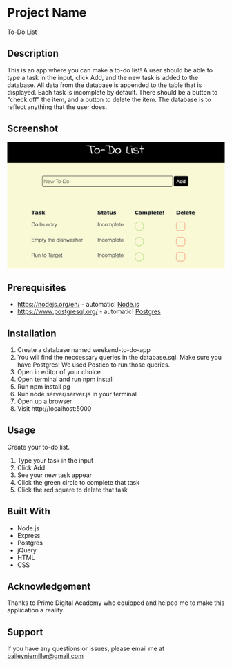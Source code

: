 # Project Name

To-Do List

## Description

This is an app where you can make a to-do list!  A user should be able to type a task in the input, click Add, and the new task is added to the database.  All data from the database is appended to the table that is displayed.  Each task is incomplete by default.  There should be a button to "check off" the item, and a button to delete the item.  The database is to reflect anything that the user does.

## Screenshot

![alt text](to-do.png "To-Do List Screenshot")

## Prerequisites

* https://nodejs.org/en/ - automatic!
[Node.js](https://nodejs.org/en/)
* https://www.postgresql.org/ - automatic!
[Postgres](https://www.postgresql.org/)


## Installation

1. Create a database named weekend-to-do-app
1. You will find the neccessary queries in the database.sql.  Make sure you have Postgres!  We used Postico to run those queries. 
1. Open in editor of your choice
1. Open terminal and run npm install 
1. Run npm install pg
1. Run node server/server.js in your terminal
1. Open up a browser
1. Visit http://localhost:5000

## Usage

Create your to-do list.

1. Type your task in the input
1. Click Add
1. See your new task appear
1. Click the green circle to complete that task
1. Click the red square to delete that task

## Built With

* Node.js
* Express
* Postgres
* jQuery
* HTML
* CSS

## Acknowledgement

Thanks to Prime Digital Academy who equipped and helped me to make this application a reality.

## Support

If you have any questions or issues, please email me at baileyniemiller@gmail.com


